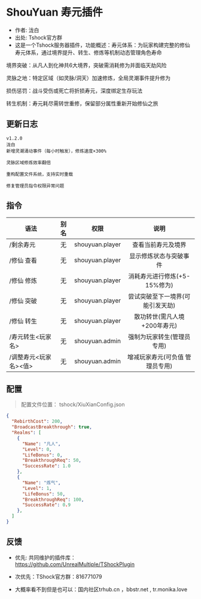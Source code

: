 # ShouYuan 寿元插件

- 作者: 泷白
- 出处: Tshock官方群
- 这是一个Tshock服务器插件，功能概述：寿元体系：为玩家构建完整的修仙寿元体系，通过境界提升、转生、修炼等机制动态管理角色寿命

境界突破：从凡人到化神共6大境界，突破需消耗修为并面临天劫风险

灵脉之地：特定区域（如灵脉/洞天）加速修炼，全局灵潮事件提升修为

损伤惩罚：战斗受伤或死亡将折损寿元，深度绑定生存玩法

转生机制：寿元耗尽需转世重修，保留部分属性重新开始修仙之旅

## 更新日志

```
v1.2.0
泷白
新增灵潮涌动事件（每小时触发），修炼速度×300%

灵脉区域修炼效率翻倍

重构配置文件系统，支持实时重载

修复管理员指令权限异常问题
```

## 指令

| 语法                             | 别名  |       权限       |                   说明                   |
| -------------------------------- | :---: | :--------------: | :--------------------------------------: |
| /剩余寿元  | 无 |  shouyuan.player       |    查看当前寿元及境界    |
| /修仙 查看 | 无 |  shouyuan.player | 显示修炼状态与突破事件
| /修仙 修炼 | 无 | shouyuan.player | 消耗寿元进行修炼(+5-15%修为)
| /修仙 突破 | 无 | shouyuan.player | 尝试突破至下一境界(可能引发天劫)
| /修仙 转生 | 无 | shouyuan.player | 散功转世(需凡人境+200年寿元)
| /寿元转生<玩家名> | 无 | shouyuan.admin | 强制为玩家转生(管理员专用)
| /调整寿元<玩家名><值> | 无 | shouyuan.admin | 增减玩家寿元(可负值 管理员专用)

## 配置
> 配置文件位置： tshock/XiuXianConfig.json 
```json
{
  "RebirthCost": 200,          
  "BroadcastBreakthrough": true, 
  "Realms": [
    {
      "Name": "凡人",
      "Level": 0,
      "LifeBonus": 0,           
      "BreakthroughReq": 50,     
      "SuccessRate": 1.0         
    },
    {
      "Name": "炼气",
      "Level": 1,
      "LifeBonus": 50,
      "BreakthroughReq": 100,
      "SuccessRate": 0.9
    },
  ]
}
```
## 反馈
- 优先: 共同维护的插件库：https://github.com/UnrealMultiple/TShockPlugin
- 次优先：TShock官方群：816771079

- 大概率看不到但是也可以：国内社区trhub.cn ，bbstr.net , tr.monika.love

